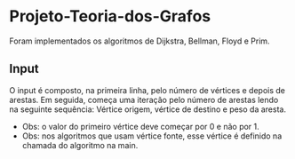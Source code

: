 # Projeto-Teoria-dos-Grafos

Foram implementados os algoritmos de Dijkstra, Bellman, Floyd e Prim.

## Input

O input é composto, na primeira linha, pelo número de vértices e depois de arestas.
Em seguida, começa uma iteração pelo número de arestas lendo na seguinte sequência:
Vértice origem, vértice de destino e peso da aresta.

- Obs: o valor do primeiro vértice deve começar por 0 e não por 1.
- Obs: nos algoritmos que usam vértice fonte, esse vértice é definido na chamada do algoritmo na main.
